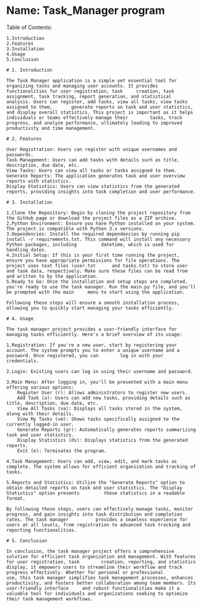 # Name: Task_Manager program

Table of Contents:

    1.Introduction
    2.Features
    3.Installation
    4.Usage
    5.Conclusion

    # 1. Introduction

    The Task Manager application is a simple yet essential tool for organizing tasks and managing user accounts. It provides functionalities for user registration, task     creation, task assignment, task tracking, report generation, and statistical analysis. Users can register, add tasks, view all tasks, view tasks assigned to them,       generate reports on task and user statistics, and display overall statistics. This project is important as it helps individuals or teams effectively manage their        tasks, track progress, and analyze performance, ultimately leading to improved productivity and time management.

    # 2. Features

    User Registration: Users can register with unique usernames and passwords.
    Task Management: Users can add tasks with details such as title, description, due date, etc.
    View Tasks: Users can view all tasks or tasks assigned to them.
    Generate Reports: The application generates task and user overview reports with statistics.
    Display Statistics: Users can view statistics from the generated reports, providing insights into task completion and user performance.

    # 3. Installation

    1.Clone the Repository: Begin by cloning the project repository from the GitHub page or download the project files as a ZIP archive.
    2.Python Environment: Ensure you have Python installed on your system. The project is compatible with Python 3.x versions.
    3.Dependencies: Install the required dependencies by running pip install -r requirements.txt. This command will install any necessary Python packages, including         datetime, which is used for handling dates.
    4.Initial Setup: If this is your first time running the project, ensure you have appropriate permissions for file operations. The project uses text files (user.txt      and tasks.txt) to store user and task data, respectively. Make sure these files can be read from and written to by the application.
    5.Ready to Go: Once the installation and setup steps are completed, you're ready to use the task manager. Run the main.py file, and you'll be prompted with the main     menu to start using the application.

    Following these steps will ensure a smooth installation process, allowing you to quickly start managing your tasks efficiently.

    # 4. Usage

    The task manager project provides a user-friendly interface for managing tasks efficiently. Here's a brief overview of its usage:

    1.Registration: If you're a new user, start by registering your account. The system prompts you to enter a unique username and a password. Once registered, you can        log in with your credentials.

    2.Login: Existing users can log in using their username and password.

    3.Main Menu: After logging in, you'll be presented with a main menu offering various options:
        Register User (r): Allows administrators to register new users.
        Add Task (a): Users can add new tasks, providing details such as title, description, due date, etc.
        View All Tasks (va): Displays all tasks stored in the system, along with their details.
        View My Tasks (vm): Shows tasks specifically assigned to the currently logged-in user.
        Generate Reports (gr): Automatically generates reports summarizing task and user statistics.
        Display Statistics (ds): Displays statistics from the generated reports.
        Exit (e): Terminates the program.

    4.Task Management: Users can add, view, edit, and mark tasks as complete. The system allows for efficient organization and tracking of tasks.

    5.Reports and Statistics: Utilize the "Generate Reports" option to obtain detailed reports on task and user statistics. The "Display Statistics" option presents         these statistics in a readable format.

    By following these steps, users can effectively manage tasks, monitor progress, and gain insights into task distribution and completion rates. The task manager          provides a seamless experience for users at all levels, from registration to advanced task tracking and reporting functionalities.

    # 5. Conclusion

    In conclusion, the task manager project offers a comprehensive solution for efficient task organization and management. With features for user registration, task        creation, reporting, and statistics display, it empowers users to streamline their workflow and track progress effectively. Whether for personal or professional         use, this task manager simplifies task management processes, enhances productivity, and fosters better collaboration among team members. Its user-friendly interface     and robust functionalities make it a valuable tool for individuals and organizations seeking to optimize their task management workflows.

